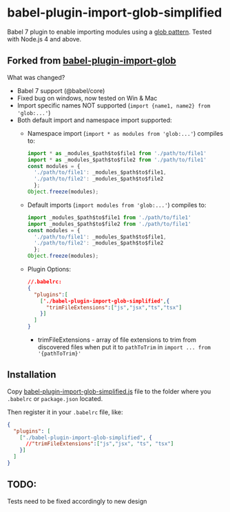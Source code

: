 # babel-plugin-import-glob-simplified

Babel 7 plugin to enable importing modules using a [glob pattern][patterns].
Tested with Node.js 4 and above.

## Forked from [babel-plugin-import-glob][babel-plugin-import-glob]

What was changed?

- Babel 7 support (@babel/core)
- Fixed bug on windows, now tested on Win & Mac
- Import specific names NOT supported (`import {name1, name2} from 'glob:...'`)
- Both default import and namespace import supported:
  - Namespace import (`import * as modules from 'glob:...'`) compiles to:

      ```js
      import * as _modules_$path$to$file1 from './path/to/file1'
      import * as _modules_$path$to$file2 from './path/to/file1'
      const modules = {
        './path/to/file1': _modules_$path$to$file1,
        './path/to/file2': _modules_$path$to$file2
        };
      Object.freeze(modules);
      ```

  - Default imports (`import modules from 'glob:...'`) compiles to:

      ```js
      import _modules_$path$to$file1 from './path/to/file1'
      import _modules_$path$to$file2 from './path/to/file1'
      const modules = {
        './path/to/file1': _modules_$path$to$file1,
        './path/to/file2': _modules_$path$to$file2
        };
      Object.freeze(modules);
      ```

  - Plugin Options:

    ```json
    //.babelrc:
    {
      "plugins":[
        ['./babel-plugin-import-glob-simplified',{
          "trimFileExtensions":["js","jsx","ts","tsx"]
        }]
      ]
    }
    ```
    - trimFileExtensions - array of file extensions to trim from discovered files when put it to `pathToTrim` in `import ... from '{pathToTrim}'`

## Installation

Copy [babel-plugin-import-glob-simplified.js](./index.js) file to the folder where you `.babelrc` or `package.json` located.

Then register it in your `.babelrc` file, like:

```json
{
  "plugins": [
    ["./babel-plugin-import-glob-simplified", {
      //"trimFileExtensions":["js","jsx", "ts", "tsx"]
    }]
  ]
}
```

## TODO:

Tests need to be fixed accordingly to new design

[patterns]: https://www.npmjs.com/package/glob#glob-primer
[babel-plugin-import-glob]: https://www.npmjs.com/package/babel-plugin-import-glob
